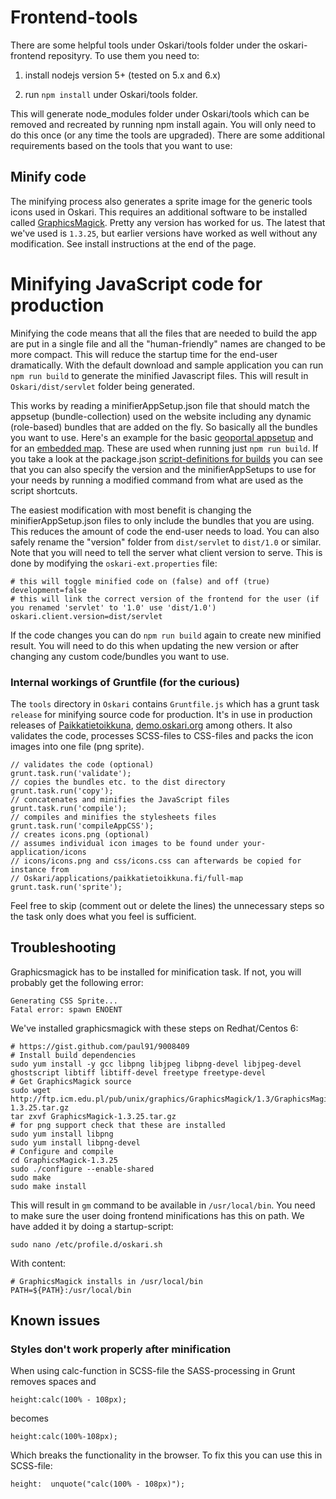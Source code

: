 # Frontend-tools

There are some helpful tools under Oskari/tools folder under the oskari-frontend reposityry. To use them you need to:

1) install nodejs version 5+ (tested on 5.x and 6.x)

2) run `npm install` under Oskari/tools folder.

This will generate node_modules folder under Oskari/tools which can be removed and recreated by running npm install again. You will only need to do this once (or any time the tools are upgraded). There are some additional requirements based on the tools that you want to use:

## Minify code

The minifying process also generates a sprite image for the generic tools icons used in Oskari. This requires an additional software to be installed called [GraphicsMagick](http://www.graphicsmagick.org/). Pretty any version has worked for us. The latest that we've used is `1.3.25`, but earlier versions have worked as well without any modification. See install instructions at the end of the page.

# Minifying JavaScript code for production

Minifying the code means that all the files that are needed to build the app are put in a single file and all the "human-friendly" names are changed to be more compact. This will reduce the startup time for the end-user dramatically. With the default download and sample application you can run `npm run build` to generate the minified Javascript files. This will result in `Oskari/dist/servlet` folder being generated.

This works by reading a minifierAppSetup.json file that should match the appsetup (bundle-collection) used on the website including any dynamic (role-based) bundles that are added on the fly. So basically all the bundles you want to use. Here's an example for the basic [geoportal appsetup](https://github.com/nls-oskari/oskari/blob/master/applications/sample/servlet/minifierAppSetup.json) and for an [embedded map](https://github.com/nls-oskari/oskari/blob/master/applications/sample/servlet_published_ol3/minifierAppSetup.json). These are used when running just `npm run build`. If you take a look at the package.json [script-definitions for builds](https://github.com/nls-oskari/oskari/blob/master/tools/package.json) you can see that you can also specify the version and the minifierAppSetups to use for your needs by running a modified command from what are used as the script shortcuts.

The easiest modification with most benefit is changing the minifierAppSetup.json files to only include the bundles that you are using. This reduces the amount of code the end-user needs to load. You can also safely rename the "version" folder from `dist/servlet` to `dist/1.0` or similar. Note that you will need to tell the server what client version to serve. This is done by modifying the `oskari-ext.properties` file:

    # this will toggle minified code on (false) and off (true)
    development=false
    # this will link the correct version of the frontend for the user (if you renamed 'servlet' to '1.0' use 'dist/1.0')
    oskari.client.version=dist/servlet

If the code changes you can do `npm run build` again to create new minified result. You will need to do this when updating the new version or after changing any custom code/bundles you want to use.

### Internal workings of Gruntfile (for the curious)

The `tools` directory in `Oskari` contains `Gruntfile.js` which has a grunt task `release` for minifying source code for production. It's in use in production releases of [Paikkatietoikkuna](http://www.paikkatietoikkuna.fi/), [demo.oskari.org](http://demo.oskari.org) among others. It also validates the code, processes SCSS-files to CSS-files and packs the icon images into one file (png sprite).

    // validates the code (optional)
    grunt.task.run('validate');
    // copies the bundles etc. to the dist directory
    grunt.task.run('copy');
    // concatenates and minifies the JavaScript files
    grunt.task.run('compile');
    // compiles and minifies the stylesheets files
    grunt.task.run('compileAppCSS');
    // creates icons.png (optional)
    // assumes individual icon images to be found under your-application/icons
    // icons/icons.png and css/icons.css can afterwards be copied for instance from
    // Oskari/applications/paikkatietoikkuna.fi/full-map
    grunt.task.run('sprite');

Feel free to skip (comment out or delete the lines) the unnecessary steps so the task only does what you feel is sufficient.

## Troubleshooting

Graphicsmagick has to be installed for minification task. If not, you will probably get the following error:

    Generating CSS Sprite...
    Fatal error: spawn ENOENT

We've installed graphicsmagick with these steps on Redhat/Centos 6:

    # https://gist.github.com/paul91/9008409
    # Install build dependencies
    sudo yum install -y gcc libpng libjpeg libpng-devel libjpeg-devel ghostscript libtiff libtiff-devel freetype freetype-devel
    # Get GraphicsMagick source
    sudo wget http://ftp.icm.edu.pl/pub/unix/graphics/GraphicsMagick/1.3/GraphicsMagick-1.3.25.tar.gz
    tar zxvf GraphicsMagick-1.3.25.tar.gz
    # for png support check that these are installed
    sudo yum install libpng
    sudo yum install libpng-devel
    # Configure and compile
    cd GraphicsMagick-1.3.25
    sudo ./configure --enable-shared
    sudo make
    sudo make install

This will result in `gm` command to be available in `/usr/local/bin`. You need to make sure the user doing frontend minifications has this on path. We have added it by doing a startup-script:

    sudo nano /etc/profile.d/oskari.sh

With content:

    # GraphicsMagick installs in /usr/local/bin
    PATH=${PATH}:/usr/local/bin

## Known issues

### Styles don't work properly after minification

When using calc-function in SCSS-file the SASS-processing in Grunt removes spaces and

    height:calc(100% - 108px);

becomes

    height:calc(100%-108px);

Which breaks the functionality in the browser. To fix this you can use this in SCSS-file:

    height:  unquote("calc(100% - 108px)");


